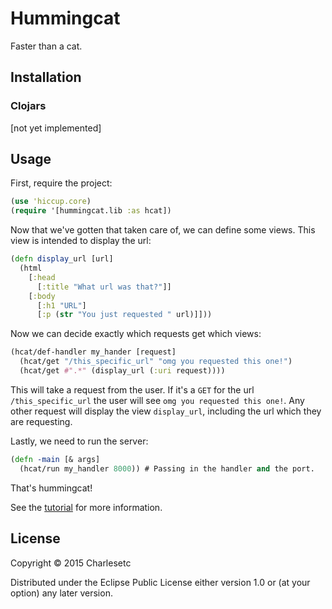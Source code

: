 # Hummingcat

Faster than a cat.

## Installation

### Clojars

[not yet implemented]

## Usage

First, require the project:
```clojure
(use 'hiccup.core)
(require '[hummingcat.lib :as hcat])
```

Now that we've gotten that taken care of, we can define some views. This view is intended to display the url:

```clojure
(defn display_url [url]
  (html
    [:head
      [:title "What url was that?"]]
    [:body
      [:h1 "URL"]
      [:p (str "You just requested " url)]]))
```

Now we can decide exactly which requests get which views:

```clojure
(hcat/def-handler my_hander [request]
  (hcat/get "/this_specific_url" "omg you requested this one!")
  (hcat/get #".*" (display_url (:uri request))))
```

This will take a request from the user. If it's a `GET` for the url `/this_specific_url` the user will see `omg you requested this one!`. Any other request will display the view `display_url`, including the url which they are requesting.

Lastly, we need to run the server:

```clojure
(defn -main [& args]
  (hcat/run my_handler 8000)) # Passing in the handler and the port.
```

That's hummingcat!

See the [tutorial](tutorial/) for more information.

## License

Copyright © 2015 Charlesetc

Distributed under the Eclipse Public License either version 1.0 or (at
your option) any later version.
